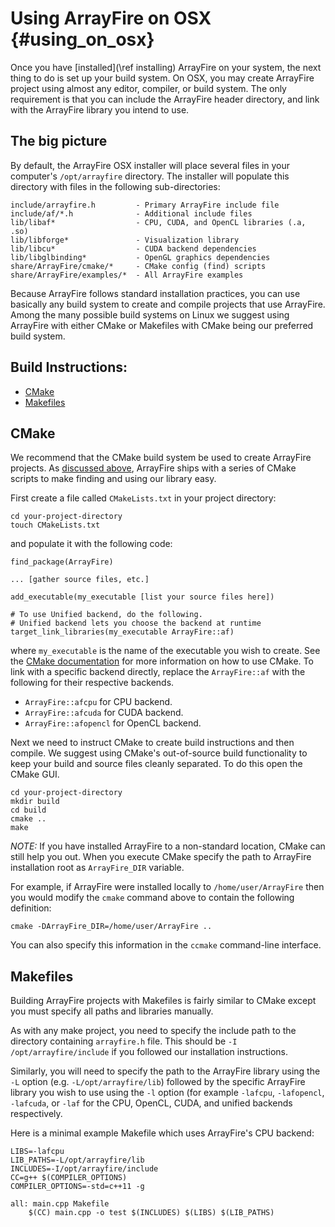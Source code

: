 Using ArrayFire on OSX {#using_on_osx}
=====

Once you have [installed](\ref installing) ArrayFire on your system, the next thing to do is set up your build system. On OSX, you may create ArrayFire project using almost any editor, compiler, or build system. The only requirement is that you can include the ArrayFire header directory, and link with the ArrayFire library you intend to use.

## <a name="big-picture"/> The big picture

By default, the ArrayFire OSX installer will place several files in your computer's `/opt/arrayfire` directory. The installer will populate this directory with files in the following sub-directories:

    include/arrayfire.h         - Primary ArrayFire include file
    include/af/*.h              - Additional include files
    lib/libaf*                  - CPU, CUDA, and OpenCL libraries (.a, .so)
    lib/libforge*               - Visualization library
    lib/libcu*                  - CUDA backend dependencies
    lib/libglbinding*           - OpenGL graphics dependencies
    share/ArrayFire/cmake/*     - CMake config (find) scripts
    share/ArrayFire/examples/*  - All ArrayFire examples

Because ArrayFire follows standard installation practices, you can use basically any build system to create and compile projects that use ArrayFire. Among the many possible build systems on Linux we suggest using ArrayFire with either CMake or Makefiles with CMake being our preferred build system.

## Build Instructions:
* [CMake](#CMake)
* [Makefiles](#Makefiles)

## <a name="CMake"></a>CMake

We recommend that the CMake build system be used to create ArrayFire projects. As [discussed above](#big-picture), ArrayFire ships with a series of CMake scripts to make finding and using our library easy.

First create a file called `CMakeLists.txt` in your project directory:

    cd your-project-directory
    touch CMakeLists.txt

and populate it with the following code:

    find_package(ArrayFire)

    ... [gather source files, etc.]

    add_executable(my_executable [list your source files here])

    # To use Unified backend, do the following.
    # Unified backend lets you choose the backend at runtime
    target_link_libraries(my_executable ArrayFire::af)

where `my_executable` is the name of the executable you wish to create. See the [CMake documentation](https://cmake.org/documentation/) for more information on how to use CMake. To link with a specific backend directly, replace the `ArrayFire::af` with the following for their respective backends.

* `ArrayFire::afcpu` for CPU backend.
* `ArrayFire::afcuda` for CUDA backend.
* `ArrayFire::afopencl` for OpenCL backend.

Next we need to instruct CMake to create build instructions and then compile. We suggest using CMake's out-of-source build functionality to keep your build and source files cleanly separated. To do this open the CMake GUI.

    cd your-project-directory
    mkdir build
    cd build
    cmake ..
    make

*NOTE:* If you have installed ArrayFire to a non-standard location, CMake can still help you out. When you execute CMake specify the path to ArrayFire installation root as `ArrayFire_DIR` variable.

For example, if ArrayFire were installed locally to `/home/user/ArrayFire` then you would modify the `cmake` command above to contain the following definition:

    cmake -DArrayFire_DIR=/home/user/ArrayFire ..

You can also specify this information in the `ccmake` command-line interface.

## <a name="Makefiles"></a> Makefiles

Building ArrayFire projects with Makefiles is fairly similar to CMake except you must specify all paths and libraries manually.

As with any make project, you need to specify the include path to the directory containing `arrayfire.h` file. This should be `-I /opt/arrayfire/include` if you followed our installation instructions.

Similarly, you will need to specify the path to the ArrayFire library using the `-L` option (e.g. `-L/opt/arrayfire/lib`) followed by the specific ArrayFire library you wish to use using the `-l` option (for example `-lafcpu`, `-lafopencl`, `-lafcuda`, or `-laf` for the CPU, OpenCL, CUDA, and unified backends respectively.

Here is a minimal example Makefile which uses ArrayFire's CPU backend:

    LIBS=-lafcpu
    LIB_PATHS=-L/opt/arrayfire/lib
    INCLUDES=-I/opt/arrayfire/include
    CC=g++ $(COMPILER_OPTIONS)
    COMPILER_OPTIONS=-std=c++11 -g

    all: main.cpp Makefile
        $(CC) main.cpp -o test $(INCLUDES) $(LIBS) $(LIB_PATHS)
